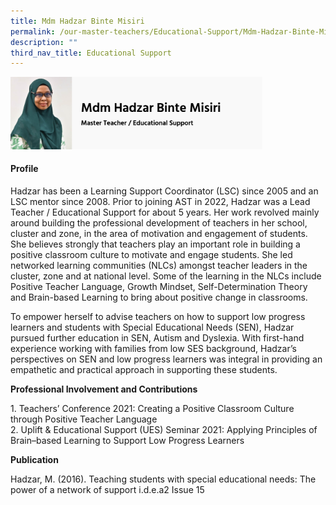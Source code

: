 ```yaml
---
title: Mdm Hadzar Binte Misiri
permalink: /our-master-teachers/Educational-Support/Mdm-Hadzar-Binte-Misiri/
description: ""
third_nav_title: Educational Support
---
```

<img src="/images/mt91.png" style="width:80%">

#### Profile

Hadzar has been a Learning Support Coordinator (LSC) since 2005 and an LSC mentor since 2008. Prior to joining AST in 2022, Hadzar was a Lead Teacher / Educational Support for about 5 years. Her work revolved mainly around building the professional development of teachers in her school, cluster and zone, in the area of motivation and engagement of students. She believes strongly that teachers play an important role in building a positive classroom culture to motivate and engage students. She led networked learning communities (NLCs) amongst teacher leaders in the cluster, zone and at national level. Some of the learning in the NLCs include Positive Teacher Language, Growth Mindset, Self-Determination Theory and Brain-based Learning to bring about positive change in classrooms.  

To empower herself to advise teachers on how to support low progress learners and students with Special Educational Needs (SEN), Hadzar pursued further education in SEN, Autism and Dyslexia. With first-hand experience working with families from low SES background, Hadzar’s perspectives on SEN and low progress learners was integral in providing an empathetic and practical approach in supporting these students.  

**Professional Involvement and Contributions**

1\.  Teachers’ Conference 2021: Creating a Positive Classroom Culture through Positive Teacher Language <br>2.  Uplift & Educational Support (UES) Seminar 2021: Applying Principles of Brain–based Learning to Support Low Progress Learners

**Publication**

Hadzar, M. (2016). Teaching students with special educational needs: The power of a network of support i.d.e.a2 Issue 15